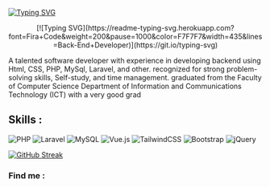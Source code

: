 <p align="center">
  
[![Typing SVG](https://readme-typing-svg.herokuapp.com?font=Fira+Code&weight=900&size=25&pause=1000&color=F78F1D&width=435&lines=Hi+%F0%9F%91%8B%2C+I'm+Mohammed+Altohami)](https://git.io/typing-svg)
</p>
<p align="center">
[![Typing SVG](https://readme-typing-svg.herokuapp.com?font=Fira+Code&weight=200&pause=1000&color=F7F7F7&width=435&lines=Back-End+Developer)](https://git.io/typing-svg)
  
</p>

<p>
A talented software developer with experience in developing backend using Html, CSS, PHP, MySql, Laravel, and other. recognized for strong problem-solving skills, Self-study, and time management. graduated
from the Faculty of Computer Science Department of
Information and Communications Technology (ICT)
with a very good grad
</p>

<h2>Skills :</h2>
<p align="center">

![PHP](https://img.shields.io/badge/php-%23777BB4.svg?style=for-the-badge&logo=php&logoColor=white)
![Laravel](https://img.shields.io/badge/laravel-%23FF2D20.svg?style=for-the-badge&logo=laravel&logoColor=white)
![MySQL](https://img.shields.io/badge/mysql-%2300f.svg?style=for-the-badge&logo=mysql&logoColor=white)
![Vue.js](https://img.shields.io/badge/vuejs-%2335495e.svg?style=for-the-badge&logo=vuedotjs&logoColor=%234FC08D)
![TailwindCSS](https://img.shields.io/badge/tailwindcss-%2338B2AC.svg?style=for-the-badge&logo=tailwind-css&logoColor=white)
![Bootstrap](https://img.shields.io/badge/bootstrap-%23563D7C.svg?style=for-the-badge&logo=bootstrap&logoColor=white)
![jQuery](https://img.shields.io/badge/jquery-%230769AD.svg?style=for-the-badge&logo=jquery&logoColor=white)

</p>

[![GitHub Streak](https://streak-stats.demolab.com?user=altohami360&theme=dark)](https://git.io/streak-stats)


<h3>Find me :</h3>
